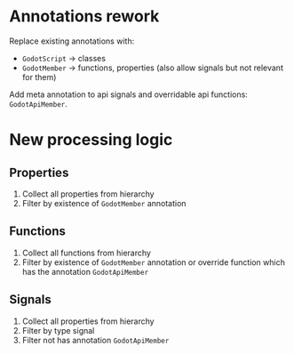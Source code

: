 # Annotations rework

Replace existing annotations with:
- `GodotScript` -> classes
- `GodotMember` -> functions, properties (also allow signals but not relevant for them)

Add meta annotation to api signals and overridable api functions: `GodotApiMember`.

# New processing logic
## Properties
1. Collect all properties from hierarchy
2. Filter by existence of `GodotMember` annotation

## Functions
1. Collect all functions from hierarchy
2. Filter by existence of `GodotMember` annotation or override function which has the annotation `GodotApiMember`

## Signals
1. Collect all properties from hierarchy
2. Filter by type signal
3. Filter not has annotation `GodotApiMember`

